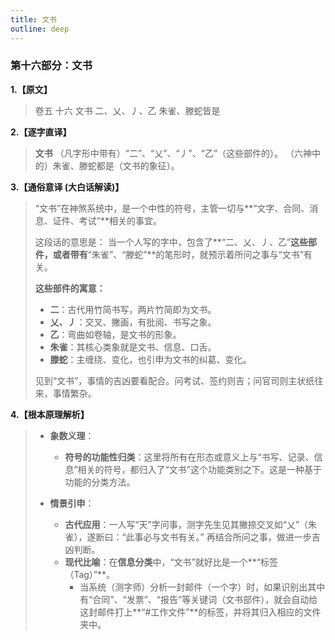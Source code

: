 ```yaml
---
title: 文书
outline: deep
---
```

  
### **第十六部分：文书**

**1.【原文】**
> 卷五 十六 文书
> 二、乂、丿、乙
> 朱雀、滕蛇皆是

**2.【逐字直译】**
> **文书**
> （凡字形中带有）“二”、“乂”、“丿”、“乙”（这些部件的）。
> （六神中的）朱雀、滕蛇都是（文书的象征）。

**3.【通俗意译 (大白话解读)】**
> “文书”在神煞系统中，是一个中性的符号，主管一切与**“文字、合同、消息、证件、考试”**相关的事宜。
> 
> 这段话的意思是：
> 当一个人写的字中，包含了**“二、乂、丿、乙”**这些部件，或者带有**“朱雀”、“滕蛇”**的笔形时，就预示着所问之事与“文书”有关。
> 
> **这些部件的寓意：**
> *   **二**：古代用竹简书写，两片竹简即为文书。
> *   **乂、丿**：交叉、撇画，有批阅、书写之象。
> *   **乙**：弯曲如卷轴，是文书的形象。
> *   **朱雀**：其核心类象就是文书、信息、口舌。
> *   **滕蛇**：主缠绕、变化，也引申为文书的纠葛、变化。
> 
> 见到“文书”，事情的吉凶要看配合。问考试、签约则吉；问官司则主状纸往来，事情繁杂。

**4.【根本原理解析】**
> *   **象数义理**：
>     *   **符号的功能性归类**：这里将所有在形态或意义上与“书写、记录、信息”相关的符号，都归入了“文书”这个功能类别之下。这是一种基于功能的分类方法。
> 
> *   **情景引申**：
>     *   **古代应用**：一人写“天”字问事，测字先生见其撇捺交叉如“乂”（朱雀），遂断曰：“此事必与文书有关。” 再结合所问之事，做进一步吉凶判断。
>     *   **现代比喻**：在**信息分类**中，“文书”就好比是一个**“标签（Tag）”**。
>         *   当系统（测字师）分析一封邮件（一个字）时，如果识别出其中有“合同”、“发票”、“报告”等关键词（文书部件），就会自动给这封邮件打上**“#工作文件”**的标签，并将其归入相应的文件夹中。
